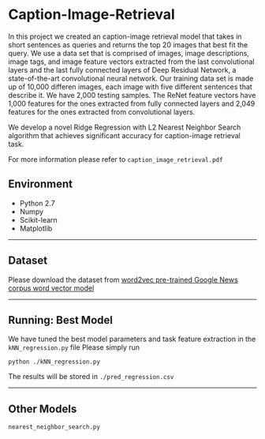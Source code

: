 # Caption-Image-Retrieval

In this project we created an caption-image retrieval model that takes in short sentences as queries and returns the top 20 images that best fit the query. We use a data set that is comprised of images, image descriptions, image tags, and image feature vectors extracted from the last convolutional layers and the last fully connected layers of Deep Residual Network, a state-of-the-art convolutional neural network. Our training data set is made up of 10,000 differen images, each image with five different sentences that describe it. We have 2,000 testing samples. The ReNet feature vectors have 1,000 features for the ones extracted from fully connected layers and 2,049 features for the ones extracted from convolutional layers.

We develop a novel Ridge Regression with L2 Nearest Neighbor Search algorithm that achieves significant accuracy for caption-image retrieval task.

For more information please refer to `caption_image_retrieval.pdf`

## Environment
* Python 2.7
* Numpy
* Scikit-learn
* Matplotlib

---

## Dataset
Please download the dataset from
[word2vec pre-trained Google News corpus word vector model](https://github.com/mmihaltz/word2vec-GoogleNews-vectors)



---

## Running: Best Model
We have tuned the best model parameters and task feature extraction in the `kNN_regression.py` file
Please simply run
```
python ./kNN_regression.py
```
The results will be stored in `./pred_regression.csv`

---

## Other Models
`nearest_neighbor_search.py`
